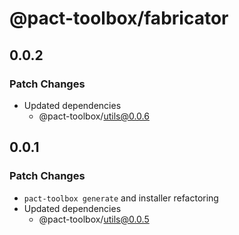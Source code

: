 # @pact-toolbox/fabricator

## 0.0.2

### Patch Changes

- Updated dependencies
  - @pact-toolbox/utils@0.0.6

## 0.0.1

### Patch Changes

- `pact-toolbox generate` and installer refactoring
- Updated dependencies
  - @pact-toolbox/utils@0.0.5
